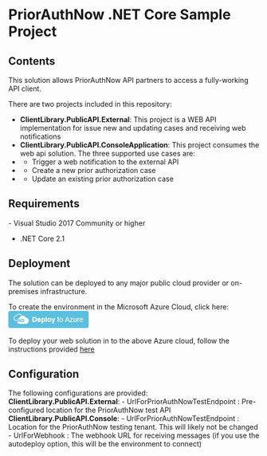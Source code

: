 ﻿# PriorAuthNow .NET Core Sample Project

<h2>Contents</h2>
This solution allows PriorAuthNow API partners to access a fully-working API client.

There are two projects included in this repository:
- <b>ClientLibrary.PublicAPI.External</b>: This project is a WEB API implementation for issue new and updating cases and receiving web notifications
- <b>ClientLibrary.PublicAPI.ConsoleApplication</b>: This project consumes the web api solution. The three supported use cases are:
- - Trigger a web notification to the external API 
- - Create a new prior authorization case
- - Update an existing prior authorization case

<h2> Requirements </h2>
- Visual Studio 2017 Community or higher

- .NET Core 2.1 

<h2> Deployment </h2>
The solution can be deployed to any major public cloud provider or on-premises infrastructure. 


To create the environment in the Microsoft Azure Cloud, click here: <a href="https://portal.azure.com/#create/Microsoft.Template/uri/https%3A%2F%2Fraw.githubusercontent.com%2Fquicksolutions%2Fpandemo%2Fmaster%2FClient%2520Libraries%2F.NET%2520Core%2FDeployment%2Fazuredeploy.json" target="_blank">
<img src="https://raw.githubusercontent.com/Azure/azure-quickstart-templates/master/1-CONTRIBUTION-GUIDE/images/deploytoazure.png"/>
</a>

To deploy your web solution in to the above Azure cloud, follow the instructions provided <a href="https://docs.microsoft.com/en-us/aspnet/core/tutorials/publish-to-azure-webapp-using-vs?view=aspnetcore-2.2">here</a>

<h2> Configuration </h2>
The following configurations are provided:
<b>ClientLibrary.PublicAPI.External</b>:
- UrlForPriorAuthNowTestEndpoint : Pre-configured location for the PriorAuthNow test API
<b>ClientLibrary.PublicAPI.Console</b>:
- UrlForPriorAuthNowTestEndpoint : Location for the PriorAuthNow testing tenant. This will likely not be changed
- UrlForWebhook : The webhook URL for receiving messages (if you use the autodeploy option, this will be the environment to connect)